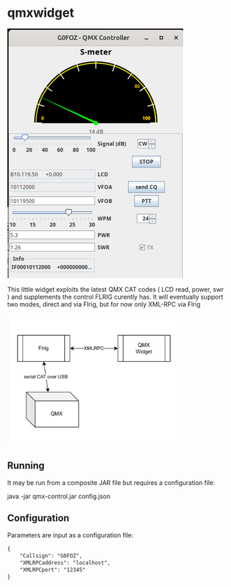 # qmxwidget
![QMX](qmx.png)

This little widget exploits the latest QMX CAT codes ( LCD read, power, swr ) and supplements the control FLRIG curently has.
It will eventually support two modes, direct and via Flrig, but for now only XML-RPC via Flrig

![Design](arch2.png)

## Running

It may be run from a composite JAR file but requires a configuration file:  

java -jar qmx-control.jar   config.json 

## Configuration

Parameters are input as a configuration file:

```
{
	"Callsign": "G0FOZ",
	"XMLRPCaddress": "localhost",
	"XMLRPCport": "12345"
}
```


